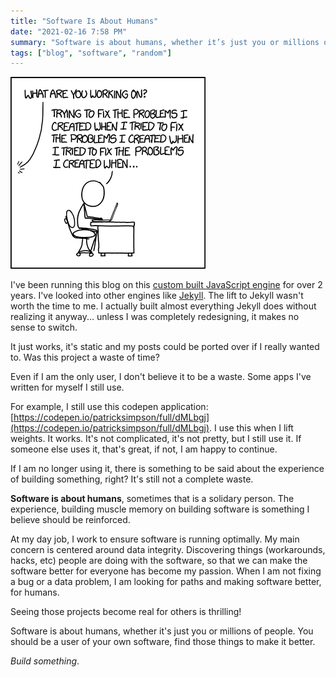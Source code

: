 ```yaml
---
title: "Software Is About Humans"
date: "2021-02-16 7:58 PM"
summary: "Software is about humans, whether it’s just you or millions of people. You should be a user of your own software, find those things to make it better."
tags: ["blog", "software", "random"]
---
```


![](software-is-about-humans_picture.png)

I've been running this blog on this [custom built JavaScript engine](https://github.com/patricksimpson/blog) for over 2 years. I've looked into other engines like [Jekyll](https://jekyllrb.com). The lift to Jekyll wasn't worth the time to me. I actually built almost everything Jekyll does without realizing it anyway... unless I was completely redesigning, it makes no sense to switch. 

It just works, it's static and my posts could be ported over if I really wanted to. Was this project a waste of time? 

Even if I am the only user, I don't believe it to be a waste. Some apps I've written for myself I still use.  

For example, I still use this codepen application: [https://codepen.io/patricksimpson/full/dMLbgj](https://codepen.io/patricksimpson/full/dMLbgj). I use this when I lift weights. It works. It's not complicated, it's not pretty, but I still use it. If someone else uses it, that's great, if not, I am happy to continue.

If I am no longer using it, there is something to be said about the experience of building something, right? It's still not a complete waste.

**Software is about humans**, sometimes that is a solidary person. The experience, building muscle memory on building software is something I believe should be reinforced. 

At my day job, I work to ensure software is running optimally. My main concern is centered around data integrity. Discovering things (workarounds, hacks, etc) people are doing with the software, so that we can make the software better for everyone has become my passion. When I am not fixing a bug or a data problem, I am looking for paths and making software better, for humans.

Seeing those projects become real for others is thrilling! 

Software is about humans, whether it's just you or millions of people. You should be a user of your own software, find those things to make it better. 

*Build something*.
